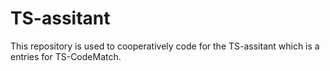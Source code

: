 TS-assitant
===========

This repository is used to cooperatively code for the TS-assitant which is a entries for TS-CodeMatch.
